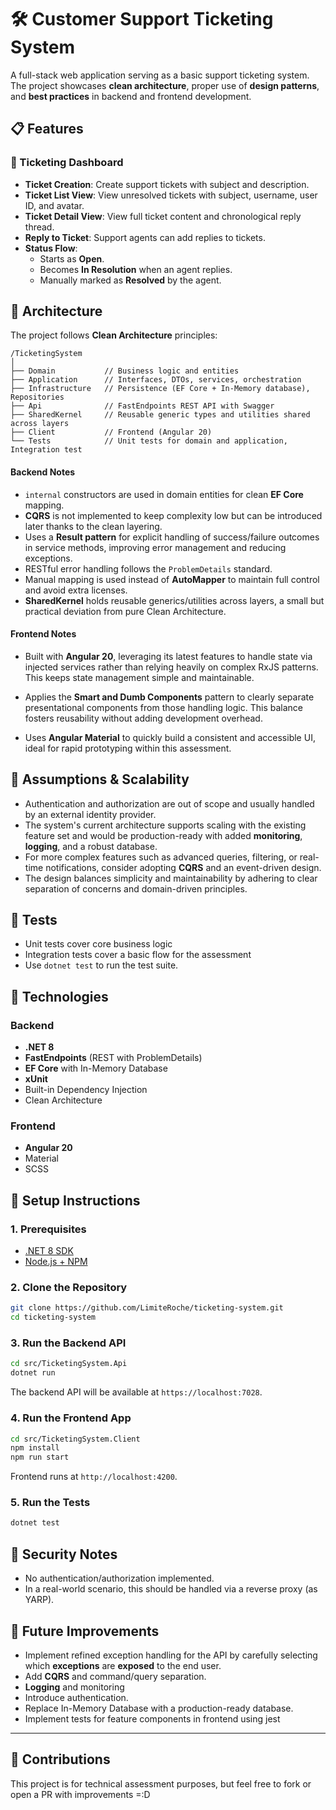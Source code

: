 # 🛠️ Customer Support Ticketing System

A full-stack web application serving as a basic support ticketing system. The project showcases **clean architecture**, proper use of **design patterns**, and **best practices** in backend and frontend development.

## 📋 Features

### 🎫 Ticketing Dashboard

- **Ticket Creation**: Create support tickets with subject and description.
- **Ticket List View**: View unresolved tickets with subject, username, user ID, and avatar.
- **Ticket Detail View**: View full ticket content and chronological reply thread.
- **Reply to Ticket**: Support agents can add replies to tickets.
- **Status Flow**:
  - Starts as **Open**.
  - Becomes **In Resolution** when an agent replies.
  - Manually marked as **Resolved** by the agent.

## 🧱 Architecture

The project follows **Clean Architecture** principles:

```
/TicketingSystem
│
├── Domain           // Business logic and entities
├── Application      // Interfaces, DTOs, services, orchestration
├── Infrastructure   // Persistence (EF Core + In-Memory database), Repositories
├── Api              // FastEndpoints REST API with Swagger
├── SharedKernel     // Reusable generic types and utilities shared across layers
├── Client           // Frontend (Angular 20)
└── Tests            // Unit tests for domain and application, Integration test
```

#### Backend Notes

- `internal` constructors are used in domain entities for clean **EF Core** mapping.
- **CQRS** is not implemented to keep complexity low but can be introduced later thanks to the clean layering.
- Uses a **Result pattern** for explicit handling of success/failure outcomes in service methods, improving error management and reducing exceptions.
- RESTful error handling follows the `ProblemDetails` standard.
- Manual mapping is used instead of **AutoMapper** to maintain full control and avoid extra licenses.
- **SharedKernel** holds reusable generics/utilities across layers, a small but practical deviation from pure Clean Architecture.

#### Frontend Notes

- Built with **Angular 20**, leveraging its latest features to handle state via injected services rather than relying heavily on complex RxJS patterns. This keeps state management simple and maintainable.

- Applies the **Smart and Dumb Components** pattern to clearly separate presentational components from those handling logic. This balance fosters reusability without adding development overhead.

- Uses **Angular Material** to quickly build a consistent and accessible UI, ideal for rapid prototyping within this assessment.

## 🤔 Assumptions & Scalability

- Authentication and authorization are out of scope and usually handled by an external identity provider.
- The system's current architecture supports scaling with the existing feature set and would be production-ready with added **monitoring**, **logging**, and a robust database.
- For more complex features such as advanced queries, filtering, or real-time notifications, consider adopting **CQRS** and an event-driven design.
- The design balances simplicity and maintainability by adhering to clear separation of concerns and domain-driven principles.

## 🧪 Tests

- Unit tests cover core business logic
- Integration tests cover a basic flow for the assessment
- Use `dotnet test` to run the test suite.

## 🚀 Technologies

### Backend

- **.NET 8**
- **FastEndpoints** (REST with ProblemDetails)
- **EF Core** with In-Memory Database
- **xUnit**
- Built-in Dependency Injection
- Clean Architecture

### Frontend

- **Angular 20**
- Material
- SCSS

## 🔧 Setup Instructions

### 1. Prerequisites

- [.NET 8 SDK](https://dotnet.microsoft.com/en-us/download/dotnet/8.0)
- [Node.js + NPM](https://nodejs.org/)

### 2. Clone the Repository

```bash
git clone https://github.com/LimiteRoche/ticketing-system.git
cd ticketing-system
```

### 3. Run the Backend API

```bash
cd src/TicketingSystem.Api
dotnet run
```

The backend API will be available at `https://localhost:7028`.

### 4. Run the Frontend App

```bash
cd src/TicketingSystem.Client
npm install
npm run start
```

Frontend runs at `http://localhost:4200`.

### 5. Run the Tests

```bash
dotnet test
```

## 🔐 Security Notes

- No authentication/authorization implemented.
- In a real-world scenario, this should be handled via a reverse proxy (as YARP).

## 🧠 Future Improvements

- Implement refined exception handling for the API by carefully selecting which **exceptions** are **exposed** to the end user.
- Add **CQRS** and command/query separation.
- **Logging** and monitoring
- Introduce authentication.
- Replace In-Memory Database with a production-ready database.
- Implement tests for feature components in frontend using jest

---

## 🤝 Contributions

This project is for technical assessment purposes, but feel free to fork or open a PR with improvements =:D
